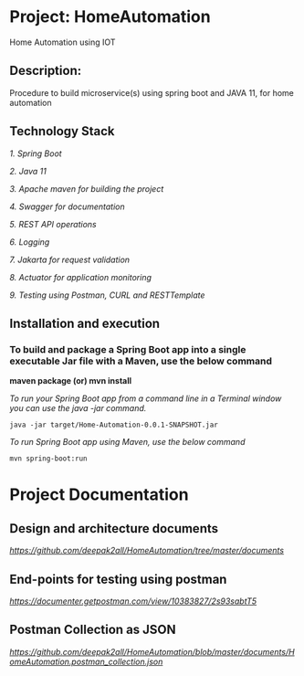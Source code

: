# Project: HomeAutomation
Home Automation using IOT



## Description: 
Procedure to build microservice(s) using spring boot and JAVA 11, for home automation


## Technology Stack

*1. Spring Boot*

*2. Java 11*

*3. Apache maven for building the project*

*4. Swagger for documentation*

*5. REST API operations*

*6. Logging*

*7. Jakarta for request validation*

*8. Actuator for application monitoring*

*9. Testing using Postman, CURL and RESTTemplate*


## Installation and execution

### To build and package a Spring Boot app into a single executable Jar file with a Maven, use the below command
**maven package (or)  mvn install**


*To run your Spring Boot app from a command line in a Terminal window you can use the java -jar command.* 
```
java -jar target/Home-Automation-0.0.1-SNAPSHOT.jar
```

*To run Spring Boot app using Maven, use the below command*
```
mvn spring-boot:run 
```

# Project Documentation

## Design and architecture documents

*https://github.com/deepak2all/HomeAutomation/tree/master/documents*

## End-points for testing using postman

*https://documenter.getpostman.com/view/10383827/2s93sabtT5*

## Postman Collection as JSON

*https://github.com/deepak2all/HomeAutomation/blob/master/documents/HomeAutomation.postman_collection.json*

